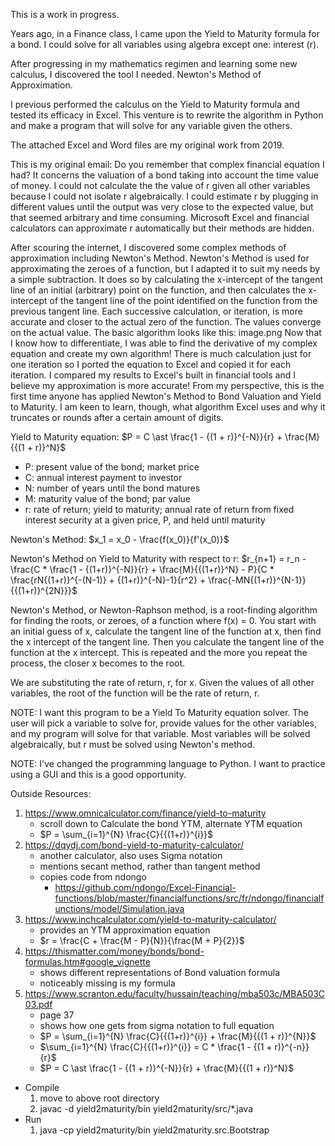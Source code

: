 This is a work in progress.

Years ago, in a Finance class, I came upon the Yield to Maturity formula for a bond.  I could solve for all variables using
algebra except one: interest (r).

After progressing in my mathematics regimen and learning some new calculus, I discovered the tool I needed.
Newton's Method of Approximation.

I previous performed the calculus on the Yield to Maturity formula and tested its efficacy in Excel.
This venture is to rewrite the algorithm in Python and make a program that will solve for any variable given the others.

The  attached Excel and Word files are my original work from 2019.

This is my original email:
Do you remember that complex financial equation I had?  It concerns the valuation of a bond taking into account the time value of money.  I could not calculate the the value of r given all other variables because I could not isolate r algebraically.  I could estimate r by plugging in different values until the output was very close to the expected value, but that seemed arbitrary and time consuming.  Microsoft Excel and financial calculators can approximate r automatically but their methods are hidden.

After scouring the internet, I discovered some complex methods of approximation including Newton's Method.  Newton's Method is used for approximating the zeroes of a function, but I adapted it to suit my needs by a simple subtraction.  It does so by calculating the x-intercept of the tangent line of an initial (arbitrary) point on the function, and then calculates the x-intercept of the tangent line of the point identified on the function from the previous tangent line.  Each successive calculation, or iteration, is more accurate and closer to the actual zero of the function.  The values converge on the actual value.  The basic algorithm looks like this:
image.png
Now that I know how to differentiate, I was able to find the derivative of my complex equation and create my own algorithm!  There is much calculation just for one iteration so I ported the equation to Excel and copied it for each iteration.  I compared my results to Excel's built in financial tools and I believe my approximation is more accurate!  From my perspective, this is the first time anyone has applied Newton's Method to Bond Valuation and Yield to Maturity.  I am keen to learn, though, what algorithm Excel uses and why it truncates or rounds after a certain amount of digits.


Yield to Maturity equation:
$P = C \ast \frac{1 - {(1 + r)}^{-N}}{r} + \frac{M}{{(1 + r)}^N}$
* P: present value of the bond; market price
* C: annual interest payment to investor
* N: number of years until the bond matures
* M: maturity value of the bond; par value
* r: rate of return; yield to maturity; annual rate of return from fixed interest security at a given price, P, and held until maturity

Newton's Method:
$x_1 = x_0 - \frac{f(x_0)}{f'(x_0)}$


Newton's Method on Yield to Maturity with respect to r:
$r_{n+1} = r_n - \frac{C * \frac{1 - {(1+r)}^{-N}}{r} + \frac{M}{{(1+r)}^N} - P}{C * \frac{rN{(1+r)}^{-(N-1)} + {(1+r)}^{-N}-1}{r^2} + \frac{-MN{(1+r)}^{N-1}}{{(1+r)}^{2N}}}$

Newton's Method, or Newton-Raphson method, is a root-finding algorithm for finding the roots, or zeroes, of a function where f(x) = 0.  You start with an initial guess of x, calculate the tangent line of the function at x, then find the x intercept of the tangent line.  Then you calculate the tangent line of the function at the x intercept.  This is repeated and the more you repeat the process, the closer x becomes to the root.

We are substituting the rate of return, r, for x.  Given the values of all other variables, the root of the function will be the rate of return, r.


NOTE: I want this program to be a Yield To Maturity equation solver.  The user will pick a variable to solve for, provide values for the other variables, and my program will solve for that variable.  Most variables will be solved algebraically, but r must be solved using Newton's method.

NOTE: I've changed the programming language to Python.  I want to practice using a GUI and this is a good opportunity.

Outside Resources:
1. https://www.omnicalculator.com/finance/yield-to-maturity
   * scroll down to Calculate the bond YTM, alternate YTM equation
   * $P = \sum_{i=1}^{N} \frac{C}{{(1+r)}^{i}}$
2. https://dqydj.com/bond-yield-to-maturity-calculator/
   * another calculator, also uses Sigma notation
   * mentions secant method, rather than tangent method
   * copies code from ndongo
      * https://github.com/ndongo/Excel-Financial-functions/blob/master/financialfunctions/src/fr/ndongo/financialfunctions/model/Simulation.java
3. https://www.inchcalculator.com/yield-to-maturity-calculator/
   * provides an YTM approximation equation
   * $r = \frac{C + \frac{M - P}{N}}{\frac{M + P}{2}}$
4. https://thismatter.com/money/bonds/bond-formulas.htm#google_vignette
   * shows different representations of Bond valuation formula
   * noticeably missing is my formula
5. https://www.scranton.edu/faculty/hussain/teaching/mba503c/MBA503C03.pdf
   * page 37
   * shows how one gets from sigma notation to full equation
   * $P = \sum_{i=1}^{N} \frac{C}{{(1+r)}^{i}} + \frac{M}{{(1 + r)}^{N}}$
   * $\sum_{i=1}^{N} \frac{C}{{(1+r)}^{i}} = C * \frac{1 - {(1 + r)}^{-n}}{r}$
   * $P = C \ast \frac{1 - {(1 + r)}^{-N}}{r} + \frac{M}{{(1 + r)}^N}$


* Compile
    1. move to above root directory
    2. javac -d yield2maturity/bin yield2maturity/src/*.java
* Run
    1. java -cp yield2maturity/bin yield2maturity.src.Bootstrap
